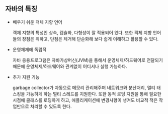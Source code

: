 <h2> 자바의 특징 </h2>

- 배우기 쉬운 객체 지향 언어

  객체 지향의 특성인 상속, 캡슐화, 다형성이 잘 적용되어 있다. 또한 객체 지향 언어들의 장점은 취하고, 단점은 제거해 단순화해 보다 쉽게 이해하고 활용할 수 있다.

- 운영체제에 독립적

  자바 응용프로그램은 자바가상머신(JVM)을 통해서 운영체제/하드웨어로 전달되기 때문에 운영체제/하드웨어와 관계없이 어디서나 실행 가능하다.

- 추가 지원 기능

  garbage collector가 자동으로 메모리 관리해주며 네트워크와 분산처리, 멀티 태스킹을 가능하게 하는 멀티 스레드를 지원한다. 또한 동적 로딩 지원을 통해 필요한 시점에 클래스를 로딩하게 하고, 애플리케이션에 변경사항이 생겨도 비교적 적은 작업만으로 처리할 수 있도록 한다.

